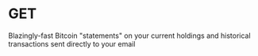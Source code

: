 # GET
Blazingly-fast Bitcoin "statements" on your current holdings and historical transactions sent directly to your email
